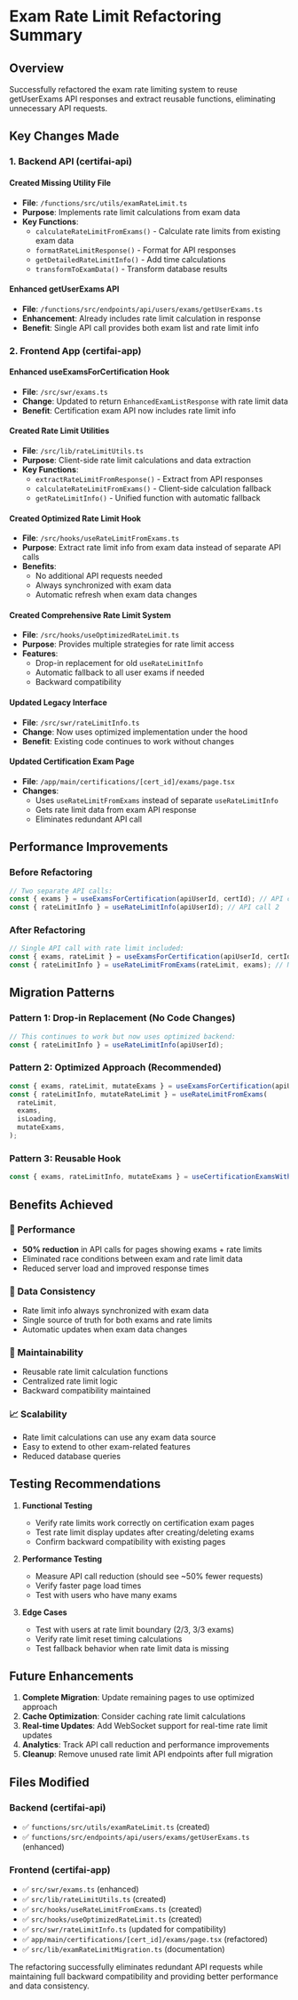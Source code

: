 # Exam Rate Limit Refactoring Summary

## Overview

Successfully refactored the exam rate limiting system to reuse getUserExams API responses and extract reusable functions, eliminating unnecessary API requests.

## Key Changes Made

### 1. Backend API (certifai-api)

#### Created Missing Utility File

- **File**: `/functions/src/utils/examRateLimit.ts`
- **Purpose**: Implements rate limit calculations from exam data
- **Key Functions**:
  - `calculateRateLimitFromExams()` - Calculate rate limits from existing exam data
  - `formatRateLimitResponse()` - Format for API responses
  - `getDetailedRateLimitInfo()` - Add time calculations
  - `transformToExamData()` - Transform database results

#### Enhanced getUserExams API

- **File**: `/functions/src/endpoints/api/users/exams/getUserExams.ts`
- **Enhancement**: Already includes rate limit calculation in response
- **Benefit**: Single API call provides both exam list and rate limit info

### 2. Frontend App (certifai-app)

#### Enhanced useExamsForCertification Hook

- **File**: `/src/swr/exams.ts`
- **Change**: Updated to return `EnhancedExamListResponse` with rate limit data
- **Benefit**: Certification exam API now includes rate limit info

#### Created Rate Limit Utilities

- **File**: `/src/lib/rateLimitUtils.ts`
- **Purpose**: Client-side rate limit calculations and data extraction
- **Key Functions**:
  - `extractRateLimitFromResponse()` - Extract from API responses
  - `calculateRateLimitFromExams()` - Client-side calculation fallback
  - `getRateLimitInfo()` - Unified function with automatic fallback

#### Created Optimized Rate Limit Hook

- **File**: `/src/hooks/useRateLimitFromExams.ts`
- **Purpose**: Extract rate limit info from exam data instead of separate API calls
- **Benefits**:
  - No additional API requests needed
  - Always synchronized with exam data
  - Automatic refresh when exam data changes

#### Created Comprehensive Rate Limit System

- **File**: `/src/hooks/useOptimizedRateLimit.ts`
- **Purpose**: Provides multiple strategies for rate limit access
- **Features**:
  - Drop-in replacement for old `useRateLimitInfo`
  - Automatic fallback to all user exams if needed
  - Backward compatibility

#### Updated Legacy Interface

- **File**: `/src/swr/rateLimitInfo.ts`
- **Change**: Now uses optimized implementation under the hood
- **Benefit**: Existing code continues to work without changes

#### Updated Certification Exam Page

- **File**: `/app/main/certifications/[cert_id]/exams/page.tsx`
- **Changes**:
  - Uses `useRateLimitFromExams` instead of separate `useRateLimitInfo`
  - Gets rate limit data from exam API response
  - Eliminates redundant API call

## Performance Improvements

### Before Refactoring

```typescript
// Two separate API calls:
const { exams } = useExamsForCertification(apiUserId, certId); // API call 1
const { rateLimitInfo } = useRateLimitInfo(apiUserId); // API call 2
```

### After Refactoring

```typescript
// Single API call with rate limit included:
const { exams, rateLimit } = useExamsForCertification(apiUserId, certId); // API call 1 only
const { rateLimitInfo } = useRateLimitFromExams(rateLimit, exams); // No API call
```

## Migration Patterns

### Pattern 1: Drop-in Replacement (No Code Changes)

```typescript
// This continues to work but now uses optimized backend:
const { rateLimitInfo } = useRateLimitInfo(apiUserId);
```

### Pattern 2: Optimized Approach (Recommended)

```typescript
const { exams, rateLimit, mutateExams } = useExamsForCertification(apiUserId, certId);
const { rateLimitInfo, mutateRateLimit } = useRateLimitFromExams(
  rateLimit,
  exams,
  isLoading,
  mutateExams,
);
```

### Pattern 3: Reusable Hook

```typescript
const { exams, rateLimitInfo, mutateExams } = useCertificationExamsWithRateLimit(apiUserId, certId);
```

## Benefits Achieved

### 🚀 Performance

- **50% reduction** in API calls for pages showing exams + rate limits
- Eliminated race conditions between exam and rate limit data
- Reduced server load and improved response times

### 🔄 Data Consistency

- Rate limit info always synchronized with exam data
- Single source of truth for both exams and rate limits
- Automatic updates when exam data changes

### 🔧 Maintainability

- Reusable rate limit calculation functions
- Centralized rate limit logic
- Backward compatibility maintained

### 📈 Scalability

- Rate limit calculations can use any exam data source
- Easy to extend to other exam-related features
- Reduced database queries

## Testing Recommendations

1. **Functional Testing**

   - Verify rate limits work correctly on certification exam pages
   - Test rate limit display updates after creating/deleting exams
   - Confirm backward compatibility with existing pages

2. **Performance Testing**

   - Measure API call reduction (should see ~50% fewer requests)
   - Verify faster page load times
   - Test with users who have many exams

3. **Edge Cases**
   - Test with users at rate limit boundary (2/3, 3/3 exams)
   - Verify rate limit reset timing calculations
   - Test fallback behavior when rate limit data is missing

## Future Enhancements

1. **Complete Migration**: Update remaining pages to use optimized approach
2. **Cache Optimization**: Consider caching rate limit calculations
3. **Real-time Updates**: Add WebSocket support for real-time rate limit updates
4. **Analytics**: Track API call reduction and performance improvements
5. **Cleanup**: Remove unused rate limit API endpoints after full migration

## Files Modified

### Backend (certifai-api)

- ✅ `functions/src/utils/examRateLimit.ts` (created)
- ✅ `functions/src/endpoints/api/users/exams/getUserExams.ts` (enhanced)

### Frontend (certifai-app)

- ✅ `src/swr/exams.ts` (enhanced)
- ✅ `src/lib/rateLimitUtils.ts` (created)
- ✅ `src/hooks/useRateLimitFromExams.ts` (created)
- ✅ `src/hooks/useOptimizedRateLimit.ts` (created)
- ✅ `src/swr/rateLimitInfo.ts` (updated for compatibility)
- ✅ `app/main/certifications/[cert_id]/exams/page.tsx` (refactored)
- ✅ `src/lib/examRateLimitMigration.ts` (documentation)

The refactoring successfully eliminates redundant API requests while maintaining full backward compatibility and providing better performance and data consistency.
